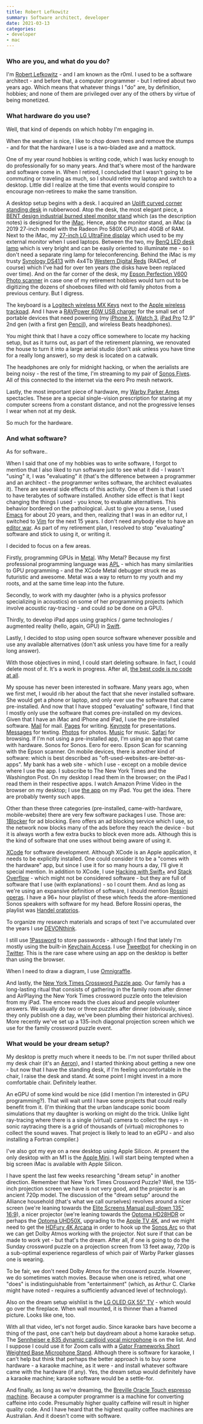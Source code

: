 ```yaml
---
title: Robert Lefkowitz
summary: Software architect, developer
date: 2021-03-13
categories:
- developer
- mac
---
```


### Who are you, and what do you do?

I'm [Robert Lefkowitz](https://twitter.com/r0ml "Robert's Twitter account.") - and I am known as the r0ml. I used to be a software architect - and before that, a computer programmer - but I retired about two years ago. Which means that whatever things I "do" are, by definition, hobbies; and none of them are privileged over any of the others by virtue of being monetized.

### What hardware do you use?

Well, that kind of depends on which hobby I'm engaging in.

When the weather is nice, I like to chop down trees and remove the stumps - and for that the hardware I use is a two-bladed axe and a mattock.

One of my year round hobbies is writing code, which I was lucky enough to do professionally for so many years. And that's where most of the hardware and software come in. When I retired, I concluded that I wasn't going to be commuting or traveling as much, so I should retire my laptop and switch to a desktop. Little did I realize at the time that events would conspire to encourage non-retirees to make the same transition.

A desktop setup begins with a desk. I acquired an [Uplift curved corner standing desk][v2] in rubberwood. Atop the desk, the most elegant piece, a [BENT design industrial burned steel monitor stand][industrial-burned-steel-monitor-stand] which (as the description notes) is designed for the [iMac][]. Hence, atop the monitor stand, an iMac (a 2019 27-inch model with the Radeon Pro 580X GPU) and 40GB of RAM. Next to the iMac, my [27-inch LG UltraFine display][ultrafine-5k] which used to be my external monitor when I used laptops. Between the two, my [BenQ LED desk lamp][e-reading] which is very bright and can be easily oriented to illuminate me - so I don't need a separate ring lamp for teleconferencing. Behind the iMac is my trusty [Synology DS413][ds413] with 4x4Tb [Western Digital Reds][wd-red] (RAIDed, of course) which I've had for over ten years (the disks have been replaced over time). And on the far corner of the desk, my [Epson Perfection V600 Photo scanner][perfection-v600] in case one of my retirement hobbies would turn out to be digitizing the dozens of shoeboxes filled with old family photos from a previous century. But I digress.

The keyboard is a [Logitech wireless MX Keys][mx-keys] next to the [Apple wireless trackpad][magic-trackpad]. And I have a [RAVPower 60W USB charger][rp-pc028] for the small set of portable devices that need powering (my [iPhone X][iphone-x], [iWatch 3][apple-watch-series-3], [iPad Pro][ipad-pro] 12.9" 2nd gen (with a first gen [Pencil][]), and wireless Beats headphones).

You might think that I have a cozy office somewhere to locate my hacking setup, but as it turns out, as part of the retirement planning, we renovated the house to turn it into a large aerial studio (don't ask unless you have time for a really long answer), so my desk is located on a catwalk.
 
The headphones are only for midnight hacking, or when the aerialists are being noisy - the rest of the time, I'm streaming to my pair of [Sonos Fives][five]. All of this connected to the internet via the eero Pro mesh network.

Lastly, the most important piece of hardware, my [Warby Parker Ames][ames] spectacles. These are a special single-vision prescription for staring at my computer screens from a constant distance, and not the progressive lenses I wear when not at my desk.

So much for the hardware.

### And what software?

As for software..

When I said that one of my hobbies was to write software, I forgot to mention that I also liked to run software just to see what it did - I wasn't "using" it, I was "evaluating" it (that's the difference between a programmer and an architect - the programmer writes software, the architect evaluates it). There are several side effects of this activity. One of them is that I used to have terabytes of software installed. Another side effect is that I kept changing the things I used - you know, to evaluate alternatives. This behavior bordered on the pathological. Just to give you a sense, I used [Emacs][] for about 20 years, and then, realizing that I was in an editor rut, I switched to [Vim][] for the next 15 years. I don't need anybody else to have an [editor war](https://en.wikipedia.org/wiki/Editor_war "The Wikipedia article about the rivalry between Emacs and Vim."). As part of my retirement plan, I resolved to stop "evaluating" software and stick to using it, or writing it.

I decided to focus on a few areas. 

Firstly, programming GPUs in [Metal][]. Why Metal? Because my first professional programming language was [APL][] - which has many similarities to GPU programming - and the XCode Metal debugger struck me as futuristic and awesome. Metal was a way to return to my youth and my roots, and at the same time leap into the future. 

Secondly, to work with my daughter (who is a physics professor specializing in acoustics) on some of her programming projects (which involve acoustic ray-tracing - and could *so* be done on a GPU). 

Thirdly, to develop iPad apps using graphics / game technologies / augmented reality (hello, again, GPU) in [Swift][].

Lastly, I decided to stop using open source software whenever possible and use any available alternatives (don't ask unless you have time for a really long answer).

With those objectives in mind, I could start deleting software. In fact, I could delete most of it. It's a work in progress. After all, [the best code is no code at all](https://blog.codinghorror.com/the-best-code-is-no-code-at-all/ "A post by Jeff Atwood about software developers.").

My spouse has never been interested in software. Many years ago, when we first met, I would rib her about the fact that she never installed software. She would get a phone or laptop, and only ever use the software that came pre-installed. And now that I have stopped "evaluating" software, I find that I mostly only use the software that comes pre-installed on my devices. Given that I have an iMac and iPhone and iPad, I use the pre-installed software. [Mail][] for mail. [Pages][] for writing. [Keynote][] for presentations. [Messages][] for texting. [Photos][] for photos. [Music][] for music. [Safari][] for browsing. If I'm not using a pre-installed app, I'm using an app that came with hardware. Sonos for Sonos. Eero for eero. Epson Scan for scanning with the Epson scanner. On mobile devices, there is another kind of software: which is best described as "oft-used-websites-are-better-as-apps". My bank has a web site - which I use - except on a mobile device where I use the app. I subscribe to The New York Times and the Washington Post. On my desktop I read them in the browser; on the iPad I read them in their respective apps. I watch Amazon Prime Video in the browser on my desktop; I use [the app][amazon-prime-video-ios] on my iPad. You get the idea. There are probably twenty such apps. 

Other than these three categories (pre-installed, came-with-hardware, mobile-website) there are very few software packages I use. Those are: 
[1Blocker][] for ad blocking. Eero offers an ad blocking service which I use, so the network now blocks many of the ads before they reach the device - but it is always worth a few extra bucks to block even more ads. Although this is the kind of software that one uses without being aware of using it.

[XCode][] for software development. Although XCode is an Apple application, it needs to be explicitly installed. One could consider it to be a "comes with the hardware" app, but since I use it for so many hours a day, I'll give it special mention. In addition to XCode, I use [Hacking with Swift+][hacking-with-swift-plus] and [Stack Overflow][stack-overflow] - which might not be considered software - but they are full of software that I use (with explanations) - so I count them. And as long as we're using an expansive definition of software, I should mention [Rossini operas](https://en.wikipedia.org/wiki/List_of_operas_by_Gioachino_Rossini "A Wikipedia list of Rossini operas."). I have a 96+ hour playlist of these which feeds the afore-mentioned Sonos speakers with software for my head. Before Rossini operas, the playlist was [Handel oratorios](https://en.wikipedia.org/wiki/Category:Oratorios_by_George_Frideric_Handel "A Wikipedia list of Handel oratorios.").

To organize my research materials and scraps of text I've accumulated over the years I use [DEVONthink][]. 

I still use [1Password][] to store passwords - although I find that lately I'm mostly using the built-in [Keychain Access][keychain-access]. 
I use [Tweetbot][] for checking in on [Twitter][]. This is the rare case where using an app on the desktop is better than using the browser.

When I need to draw a diagram, I use [Omnigraffle][].

And lastly, the [New York Times Crossword Puzzle app][nytimes-crosswords-ios]. Our family has a long-lasting ritual that consists of gathering in the family room after dinner and AirPlaying the New York Times crossword puzzle onto the television from my iPad. The emcee reads the clues aloud and people volunteer answers. We usually do two or three puzzles after dinner (obviously, since they only publish one a day, we've been plumbing their historical archives). More recently we've set up a 135-inch diagonal projection screen which we use for the family crossword puzzle event.

### What would be your dream setup?

My desktop is pretty much where it needs to be. I'm not super thrilled about my desk chair (it's an [Aeron][]), and I started thinking about getting a new one - but now that I have the standing desk, if I'm feeling uncomfortable in the chair, I raise the desk and stand. At some point I might invest in a more comfortable chair. Definitely leather.

An eGPU of some kind would be nice (did I mention I'm interested in GPU programming?). That will wait until I have some projects that could really benefit from it. (I'm thinking that the urban landscape sonic boom simulations that my daughter is working on might do the trick. Unlike light ray-tracing where there is a single (virtual) camera to collect the rays - in sonic raytracing there is a grid of thousands of (virtual) microphones to collect the sound waves. That project is likely to lead to an eGPU - and also installing a Fortran compiler.)

I've also got my eye on a new desktop using Apple Silicon. At present the only desktop with an M1 is the [Apple Mini][mac-mini]. I will start being tempted when a big screen iMac is available with Apple Silicon.

I have spent the last few weeks researching "dream setup" in another direction. Remember that New York Times Crossword Puzzle? Well, the 135-inch projection screen we have is not very good, and the projector is an ancient 720p model. The discussion of the "dream setup" around the Alliance household (that's what we call ourselves) revolves around a nicer screen (we're leaning towards the [Elite Screens Manual pull-down 135" 16:9][manual]), a nicer projector (we're leaning towards the [Optoma HD28HDR][hd28hdr] or perhaps the [Optoma UHD50X][uhd50x], upgrading to the [Apple TV 4K][apple-tv-4k], and we might need to get the [HDFury 4K Arcana][4k-arcana] in order to hook up the [Sonos Arc][arc] so that we can get Dolby Atmos working with the projector. Not sure if that can be made to work yet - but that's the dream. After all, if one is going to do the Sunday crossword puzzle on a projection screen from 13 feet away, 720p is a sub-optimal experience regardless of which pair of Warby Parker glasses one is wearing.

To be fair, we don't need Dolby Atmos for the crossword puzzle. However, we do sometimes watch movies. Because when one is retired, what one "does" is indistinguishable from "entertainment" (which, as Arthur C. Clarke might have noted - requires a sufficiently advanced level of technology).

Also on the dream setup wishlist is the [LG OLED GX 55" TV][oled55gxpua] - which would go over the fireplace. When wall mounted, it is thinner than a framed picture. Looks like one, too.

With all that video, let's not forget audio. Since karaoke bars have become a thing of the past, one can't help but daydream about a home karaoke setup. The [Sennheiser e 835 dynamic cardioid vocal microphone][e-835] is on the list. And I suppose I could use it for Zoom calls with a [Gator Frameworks Short Weighted Base Microphone Stand][gfw-mic-0822]. Although there is software for karaoke, I can't help but think that perhaps the better approach is to buy some hardware - a karaoke machine, as it were - and install whatever software came with the hardware (if any). Yes, the dream setup would definitely have a karaoke machine; karaoke software would be a settle-for.

And finally, as long as we're dreaming, the [Breville Oracle Touch espresso machine][the-oracle-touch]. Because a computer programmer is a machine for converting caffeine into code. Presumably higher quality caffeine will result in higher quality code. And I have heard that the highest quality coffee machines are Australian. And it doesn't come with software.

[1blocker]: https://1blocker.com/ "An ad blocker for Safari."
[1password]: https://1password.com "Password management software for Mac OS X."
[4k-arcana]: https://hdfury.com/product/4k-arcana-18gbps/ "An HDMI video processor."
[aeron]: https://www.hermanmiller.com/products/seating/office-chairs/aeron-chairs/ "A work chair."
[amazon-prime-video-ios]: https://apps.apple.com/us/app/amazon-prime-video/id545519333 "A client app for the streaming video service."
[ames]: http://web.archive.org/web/20150922041457/https://www.warbyparker.com/eyeglasses/men/ames "Glasses."
[apl]: https://en.wikipedia.org/wiki/APL_(programming_language) "A programming language."
[apple-tv-4k]: https://en.wikipedia.org/wiki/Apple_TV#5th_generation_(4K) "A media player."
[apple-watch-series-3]: https://en.wikipedia.org/wiki/Apple_Watch_Series_3 "A smartwatch with optional cellular data."
[arc]: https://www.sonos.com/en-us/shop/arc "A soundbar."
[devonthink]: https://www.devontechnologies.com/apps/devonthink/ "Software for storing all your documents, scans etc."
[ds413]: https://www.synology.com/en-us/support/download/DS413 "A NAS device."
[e-835]: https://en-us.sennheiser.com/live-performance-microphone-vocal-stage-e-835 "A microphone."
[e-reading]: https://www.benq.com/en-us/lighting/e-reading-desk-lamp/e-reading.html "A desk lamp."
[emacs]: http://www.gnu.org/software/emacs/ "An extensible, customizable, free/libre text editor — and more."
[five]: https://www.sonos.com/en-us/shop/five "A wireless speaker."
[gfw-mic-0822]: http://web.archive.org/web/20220529000532/https://gatorframeworks.com/products/telescoping-boom-podcast-bass-drum-and-amp-mic-stand-gfw-mic-0822/ "A telescoping boom arm for microphones."
[hacking-with-swift-plus]: https://www.hackingwithswift.com/plus "A Swift tutorial service."
[hd28hdr]: https://www.optomausa.com/product-details/HD28HDR "A projector."
[imac]: https://www.apple.com/imac-24/ "An all-in-one computer."
[industrial-burned-steel-monitor-stand]: https://www.bent.design/products/burned-steel-monitor-stand-monitor-riser-imac-stand-metal-shelf-tv-stand-desk-decor-industrial-shelf-laptop-stand "A monitor stand."
[ipad-pro]: https://en.wikipedia.org/wiki/IPad_Pro "An iOS tablet."
[iphone-x]: https://en.wikipedia.org/wiki/IPhone_X "A 5.8 inch smartphone."
[keychain-access]: https://support.apple.com/en-au/guide/keychain-access/kyca1083/mac "A macOS app for storing passwords."
[keynote]: https://www.apple.com/keynote/ "Presentation software for the Mac."
[mac-mini]: https://www.apple.com/mac-mini/ "A small desktop computer."
[magic-trackpad]: https://en.wikipedia.org/wiki/Magic_Trackpad "A trackpad for desktop machines."
[mail]: https://en.wikipedia.org/wiki/Mail_(application) "The default Mac OS X mail client."
[manual]: https://elitescreens.com/products/manual-series/ "A pull-down screen for projectors."
[messages]: https://en.wikipedia.org/wiki/Messages_(application) "A chat client for Mac."
[metal]: https://en.wikipedia.org/wiki/Metal_%28API%29 "An API for working with 3D graphics."
[music]: https://en.wikipedia.org/wiki/Music_(software) "A media player."
[mx-keys]: http://web.archive.org/web/20230517042000/https://www.logitech.com/en-us/products/keyboards/mx-keys-wireless-keyboard.920-009294.html "A keyboard."
[nytimes-crosswords-ios]: https://apps.apple.com/us/app/nytimes-crosswords/id307569751 "A crosswords app for iOS."
[oled55gxpua]: https://www.lg.com/us/tvs/lg-oled55gxpua-oled-4k-tv "A 55 inch OLED TV."
[omnigraffle]: https://www.omnigroup.com/omnigraffle/ "Diagramming software for the Mac."
[pages]: https://www.apple.com/pages/ "A Mac word processor and layout tool from Apple."
[pencil]: http://wetransfer.com/pencil "An iPad stylus."
[perfection-v600]: http://web.archive.org/web/20230407224546/http://www.amazon.com/Epson-B11B198011-Perfection-Photo-Scanner/dp/B002OEBMRU/ "A photo scanner."
[photos]: https://www.apple.com/macos/photos/ "A photo editor for Mac OS X."
[rp-pc028]: https://www.ravpower.com/products/rp-pc028-60w-usb-charger "A 6-port USB power charger."
[safari]: https://www.apple.com/safari/ "A fast web browser."
[stack-overflow]: https://stackoverflow.com/ "A developer community."
[swift]: https://www.lamyusa.com/us_en/rollerball-pen-lamy-swift.html "A rollerball pen."
[the-oracle-touch]: https://www.breville.com/us/en/products/espresso/bes990.html "A coffee machine."
[tweetbot]: https://tapbots.com/tweetbot/mac/ "A Twitter client for the Mac."
[twitter]: http://web.archive.org/web/20230525035323/https://twitter.com/ "An online micro-blogging platform."
[uhd50x]: https://www.optomausa.com/product-details/UHD50X "A projector."
[ultrafine-5k]: http://web.archive.org/web/20190711102445/https://www.apple.com/shop/product/HKN62LL/A/lg-ultrafine-5k-display "A 27 inch monitor."
[v2]: https://www.upliftdesk.com/uplift-v2-standing-desk-v2-or-v2-commercial/ "A standing desk."
[vim]: https://www.vim.org/ "A command-line text editor."
[wd-red]: http://web.archive.org/web/20151031072220/http://wd.com:80/en/products/products.aspx?id=810 "A hard disk designed for NAS/RAID usage."
[xcode]: https://en.wikipedia.org/wiki/Xcode "An IDE for Mac developers."
